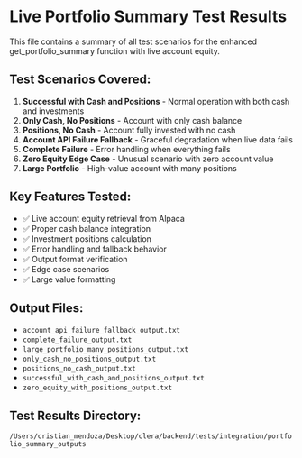 # Live Portfolio Summary Test Results

This file contains a summary of all test scenarios for the enhanced get_portfolio_summary function with live account equity.

## Test Scenarios Covered:

1. **Successful with Cash and Positions** - Normal operation with both cash and investments
2. **Only Cash, No Positions** - Account with only cash balance
3. **Positions, No Cash** - Account fully invested with no cash
4. **Account API Failure Fallback** - Graceful degradation when live data fails
5. **Complete Failure** - Error handling when everything fails
6. **Zero Equity Edge Case** - Unusual scenario with zero account value
7. **Large Portfolio** - High-value account with many positions

## Key Features Tested:

- ✅ Live account equity retrieval from Alpaca
- ✅ Proper cash balance integration
- ✅ Investment positions calculation
- ✅ Error handling and fallback behavior
- ✅ Output format verification
- ✅ Edge case scenarios
- ✅ Large value formatting

## Output Files:

- `account_api_failure_fallback_output.txt`
- `complete_failure_output.txt`
- `large_portfolio_many_positions_output.txt`
- `only_cash_no_positions_output.txt`
- `positions_no_cash_output.txt`
- `successful_with_cash_and_positions_output.txt`
- `zero_equity_with_positions_output.txt`

## Test Results Directory:
`/Users/cristian_mendoza/Desktop/clera/backend/tests/integration/portfolio_summary_outputs`
